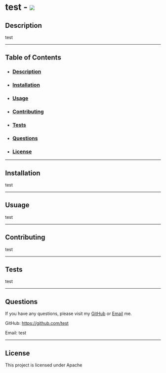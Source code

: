 # test - <img src="https://img.shields.io/badge/license-Apache-blue.svg">


## Description
test

---

## Table of Contents
- ### [Description](#description)

- ### [Installation](#installation)

- ### [Usage](#usuage)

- ### [Contributing](#contributing)

- ### [Tests](#tests)

- ### [Questions](#questions)

- ### [License](#license)

---

## Installation
test

---

## Usuage
test

---

## Contributing
test

---

## Tests
test

---

## Questions
If you have any questions, please visit my [GitHub](https://github.com/test) or [Email](test) me.

GitHub: https://github.com/test

Email: test

---

## License
  This project is licensed under Apache

